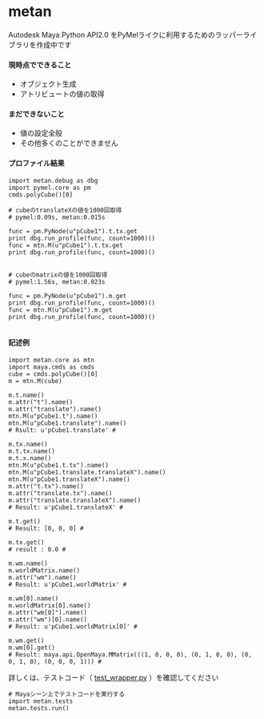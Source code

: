 # metan

Autodesk Maya Python API2.0 をPyMelライクに利用するためのラッパーライブラリを作成中です

#### 現時点でできること

  * オブジェクト生成
  * アトリビュートの値の取得

#### まだできないこと

  * 値の設定全般
  * その他多くのことができません
  
#### プロファイル結果

  ```
  import metan.debug as dbg
  import pymel.core as pm
  cmds.polyCube()[0]
  
  # cubeのtranslateXの値を1000回取得
  # pymel:0.09s, metan:0.015s
  
  func = pm.PyNode(u"pCube1").t.tx.get
  print dbg.run_profile(func, count=1000)()
  func = mtn.M(u"pCube1").t.tx.get
  print dbg.run_profile(func, count=1000)()
  
  
  # cubeのmatrixの値を1000回取得
  # pymel:1.56s, metan:0.023s
  
  func = pm.PyNode(u"pCube1").m.get
  print dbg.run_profile(func, count=1000)()
  func = mtn.M(u"pCube1").m.get
  print dbg.run_profile(func, count=1000)()
  
  
  ```
  
#### 記述例
  ```
  import metan.core as mtn
  import maya.cmds as cmds
  cube = cmds.polyCube()[0]
  m = mtn.M(cube)
  
  m.t.name()
  m.attr("t").name()
  m.attr("translate").name()
  mtn.M(u"pCube1.t").name()
  mtn.M(u"pCube1.translate").name()
  # Rsult: u'pCube1.translate' # 
  
  m.tx.name()
  m.t.tx.name()
  m.t.x.name()
  mtn.M(u"pCube1.t.tx").name()
  mtn.M(u"pCube1.translate.translateX").name()
  mtn.M(u"pCube1.translateX").name()
  m.attr("t.tx").name()
  m.attr("translate.tx").name()
  m.attr("translate.translateX").name()
  # Result: u'pCube1.translateX' # 
  
  m.t.get()
  # Result: [0, 0, 0] # 
  
  m.tx.get()
  # result : 0.0 # 
  
  m.wm.name()
  m.worldMatrix.name()
  m.attr("wm").name()
  # Result: u'pCube1.worldMatrix' # 
  
  m.wm[0].name()
  m.worldMatrix[0].name()
  m.attr("wm[0]").name()
  m.attr("wm")[0].name()
  # Result: u'pCube1.worldMatrix[0]' # 
  
  m.wm.get()
  m.wm[0].get()
  # Result: maya.api.OpenMaya.MMatrix(((1, 0, 0, 0), (0, 1, 0, 0), (0, 0, 1, 0), (0, 0, 0, 1))) # 
  ```
  
  詳しくは、テストコード（
[test_wrapper.py](/tests/test_wrapper.py)
）を確認してください

```
# Mayaシーン上でテストコードを実行する
import metan.tests
metan.tests.run()
```
